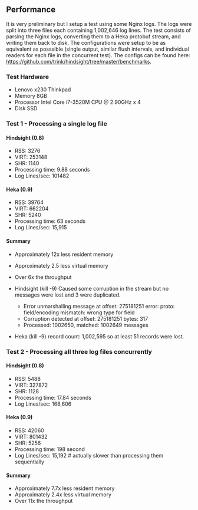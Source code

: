 ## Performance

It is very preliminary but I setup a test using some Nginx logs. The logs were split into three files each containing 
1,002,646 log lines. The test consists of parsing the Nginx logs, converting them to a Heka protobuf stream, and writing 
them back to disk.  The configurations were setup to be as equivalent as posssible (single output, similar flush 
intervals, and individual readers for each file in the concurrent test). The configs can be found here: 
https://github.com/trink/hindsight/tree/master/benchmarks.  

### Test Hardware

* Lenovo x230 Thinkpad
* Memory 8GB
* Processor Intel Core i7-3520M CPU @ 2.90GHz x 4
* Disk SSD

### Test 1 - Processing a single log file

#### Hindsight (0.8)

* RSS: 3276
* VIRT: 253148
* SHR: 1140
* Processing time: 9.88 seconds
* Log Lines/sec: 101482

#### Heka (0.9)

* RSS: 39764
* VIRT: 662204
* SHR: 5240
* Processing time: 63 seconds
* Log Lines/sec: 15,915

#### Summary

* Approximately 12x less resident memory
* Approximately 2.5 less virtual memory
* Over 6x the throughput
* Hindsight (kill -9) Caused some corruption in the stream but no messages were lost and 3 were duplicated.
    * Error unmarshalling message at offset: 275181251 error: proto: field/encoding mismatch: wrong type for field
    * Corruption detected at offset: 275181251 bytes: 317
    * Processed: 1002650, matched: 1002649 messages

* Heka (kill -9) record count: 1,002,595 so at least 51 records were lost.

### Test 2 - Processing all three log files concurrently

#### Hindsight (0.8)

* RSS: 5488
* VIRT: 327872
* SHR: 1128
* Processing time: 17.84 seconds
* Log Lines/sec: 168,606

#### Heka (0.9)

* RSS: 42060
* VIRT: 801432
* SHR: 5256
* Processing time: 198 second
* Log Lines/sec: 15,192  # actually slower than processing them sequentially

#### Summary

* Approximately 7.7x less resident memory
* Approximately 2.4x less virtual memory
* Over 11x the throughput
